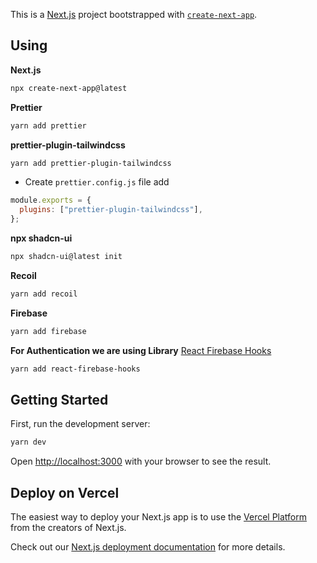 This is a [Next.js](https://nextjs.org/) project bootstrapped with [`create-next-app`](https://github.com/vercel/next.js/tree/canary/packages/create-next-app).

## Using

**Next.js**

```bash
npx create-next-app@latest
```

**Prettier**

```bash
yarn add prettier
```

**prettier-plugin-tailwindcss**

```bash
yarn add prettier-plugin-tailwindcss
```

- Create `prettier.config.js` file add

```js
module.exports = {
  plugins: ["prettier-plugin-tailwindcss"],
};
```

**npx shadcn-ui**

```bash
npx shadcn-ui@latest init

```

**Recoil**

```bash
yarn add recoil
```

**Firebase**

```bash
yarn add firebase
```

**For Authentication we are using Library** [React Firebase Hooks](https://www.npmjs.com/package/react-firebase-hooks)

```bash
yarn add react-firebase-hooks
```

## Getting Started

First, run the development server:

```bash
yarn dev
```

Open [http://localhost:3000](http://localhost:3000) with your browser to see the result.

## Deploy on Vercel

The easiest way to deploy your Next.js app is to use the [Vercel Platform](https://vercel.com/new?utm_medium=default-template&filter=next.js&utm_source=create-next-app&utm_campaign=create-next-app-readme) from the creators of Next.js.

Check out our [Next.js deployment documentation](https://nextjs.org/docs/deployment) for more details.
